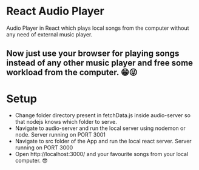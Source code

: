 # React Audio Player

Audio Player in React which plays local songs from the computer without any need of external music player.
## Now just use your browser for playing songs instead of any other music player and free some workload from the computer. 😁😜

# Setup
- Change folder directory present in fetchData.js inside audio-server so that nodejs knows which folder to serve.
- Navigate to audio-server and run the local server using nodemon or node. Server running on PORT 3001
- Navigate to src folder of the App and run the local react server. Server running on PORT 3000
- Open http://localhost:3000/ and your favourite songs from your local computer. 😎
